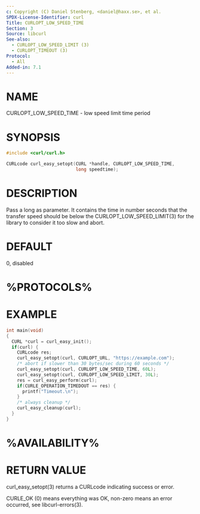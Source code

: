 ```yaml
---
c: Copyright (C) Daniel Stenberg, <daniel@haxx.se>, et al.
SPDX-License-Identifier: curl
Title: CURLOPT_LOW_SPEED_TIME
Section: 3
Source: libcurl
See-also:
  - CURLOPT_LOW_SPEED_LIMIT (3)
  - CURLOPT_TIMEOUT (3)
Protocol:
  - All
Added-in: 7.1
---
```


# NAME

CURLOPT_LOW_SPEED_TIME - low speed limit time period

# SYNOPSIS

~~~c
#include <curl/curl.h>

CURLcode curl_easy_setopt(CURL *handle, CURLOPT_LOW_SPEED_TIME,
                          long speedtime);
~~~

# DESCRIPTION

Pass a long as parameter. It contains the time in number seconds that the
transfer speed should be below the CURLOPT_LOW_SPEED_LIMIT(3) for the
library to consider it too slow and abort.

# DEFAULT

0, disabled

# %PROTOCOLS%

# EXAMPLE

~~~c
int main(void)
{
  CURL *curl = curl_easy_init();
  if(curl) {
    CURLcode res;
    curl_easy_setopt(curl, CURLOPT_URL, "https://example.com");
    /* abort if slower than 30 bytes/sec during 60 seconds */
    curl_easy_setopt(curl, CURLOPT_LOW_SPEED_TIME, 60L);
    curl_easy_setopt(curl, CURLOPT_LOW_SPEED_LIMIT, 30L);
    res = curl_easy_perform(curl);
    if(CURLE_OPERATION_TIMEDOUT == res) {
      printf("Timeout.\n");
    }
    /* always cleanup */
    curl_easy_cleanup(curl);
  }
}
~~~

# %AVAILABILITY%

# RETURN VALUE

curl_easy_setopt(3) returns a CURLcode indicating success or error.

CURLE_OK (0) means everything was OK, non-zero means an error occurred, see
libcurl-errors(3).
